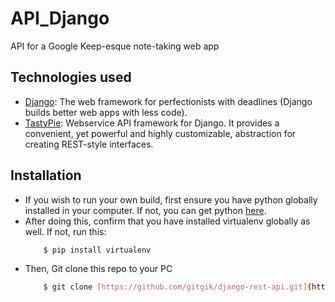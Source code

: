 # API_Django
API for a Google Keep-esque note-taking web app

## Technologies used

* [Django](https://www.djangoproject.com/): The web framework for perfectionists with deadlines (Django builds better web apps with less code).
* [TastyPie](https://django-tastypie.readthedocs.io/en/latest/): Webservice API framework for Django. It provides a convenient, yet powerful and highly customizable, abstraction for creating REST-style interfaces.
## Installation
* If you wish to run your own build, first ensure you have python globally installed in your computer. If not, you can get python [here](https://www.python.org").
* After doing this, confirm that you have installed virtualenv globally as well. If not, run this:
    ```bash
        $ pip install virtualenv
    ```
* Then, Git clone this repo to your PC
    ```bash
        $ git clone [https://github.com/gitgik/django-rest-api.git](https://github.com/JoeyFrancis/API_Django.git)https://github.com/JoeyFrancis/API_Django.git
    ```
